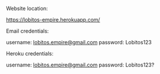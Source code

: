 
Website location:

https://lobitos-empire.herokuapp.com/

Email credentials:

username: lobitos.empire@gmail.com
password: Lobitos123

Heroku credentials:

username: lobitos.empire@gmail.com
password: Lobitos123?